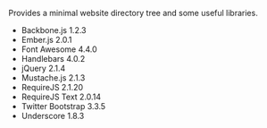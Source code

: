 Provides a minimal website directory tree and some useful libraries.

* Backbone.js 1.2.3
* Ember.js 2.0.1
* Font Awesome 4.4.0
* Handlebars 4.0.2
* jQuery 2.1.4
* Mustache.js 2.1.3
* RequireJS 2.1.20
* RequireJS Text 2.0.14
* Twitter Bootstrap 3.3.5
* Underscore 1.8.3
